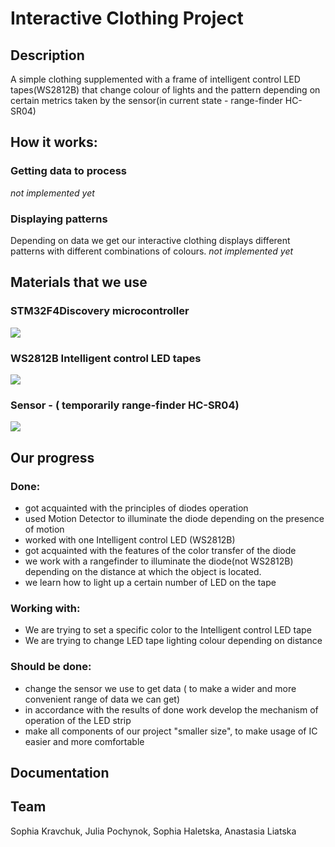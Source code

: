 # Interactive Clothing Project

## Description
A simple clothing supplemented with a frame of intelligent control LED tapes(WS2812B) that change colour of lights and the pattern depending on certain metrics taken by the sensor(in current state - range-finder HC-SR04)

## How it works:
### Getting data to process
*not implemented yet*
### Displaying patterns
Depending on data we get our interactive clothing displays different patterns with different combinations of colours.
*not implemented yet*

## Materials that we use

### STM32F4Discovery microcontroller
![](https://www.waveshare.com/img/devkit/STM32F4DISCOVERY/STM32F4DISCOVERY-5.jpg)

### WS2812B Intelligent control LED tapes
![](https://nettigo.eu/system/images/2203/original.JPG?1495546386)

### Sensor - ( temporarily range-finder HC-SR04)
![](https://uawest.com/image/cache/product_images/original_images/1829_0-700x700.jpg)

## Our progress
### Done:
- got acquainted with the principles of diodes operation
- used Motion Detector to illuminate the diode depending on the presence of motion
- worked with one Intelligent control LED (WS2812B)
- got acquainted with the features of the color transfer of the diode
- we work with a rangefinder to illuminate the diode(not WS2812B) depending on the distance at which the object is located.
- we learn how to light up a certain number of LED on the tape 

### Working with:
- We are trying to set a specific color to the Intelligent control LED tape
- We are trying to change LED tape lighting colour depending on distance

### Should be done:
- change the sensor we use to get data ( to make a wider and more convenient range of data we can get)
- in accordance with the results of done work develop the mechanism of operation of the LED strip
- make all components of our project "smaller size", to make usage of IC easier and more comfortable


## Documentation

## Team
Sophia Kravchuk, Julia Pochynok, Sophia Haletska, Anastasia Liatska

